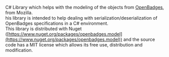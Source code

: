 C# Library which helps with the modeling of the objects from [OpenBadges](http://openbadges.org/), from Mozilla.  
his library is intended to help dealing with serialization/deserialization of OpenBadges specifications in a C# environment.  
This library is distributed with Nuget ([https://www.nuget.org/packages/openbadges.model](https://www.nuget.org/packages/openbadges.model)) and the source code has a MIT license which allows its free use, distribution and modification. 